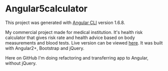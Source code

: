 # Angular5calculator

This project was generated with [Angular CLI](https://github.com/angular/angular-cli) version 1.6.8.

My commercial project made for medical institution.
It's health risk calculator that gives risk rate and health advice based on body measurements and blood tests.
Live version can be viewed <a href="http://rizik.poliklinika-analiza.hr/" target="_blank">
here</a>.
It was built with Angular2+, Bootstrap and jQuery.

Here on GitHub I'm doing refactoring and transferring app to Angular, without jQuery.

